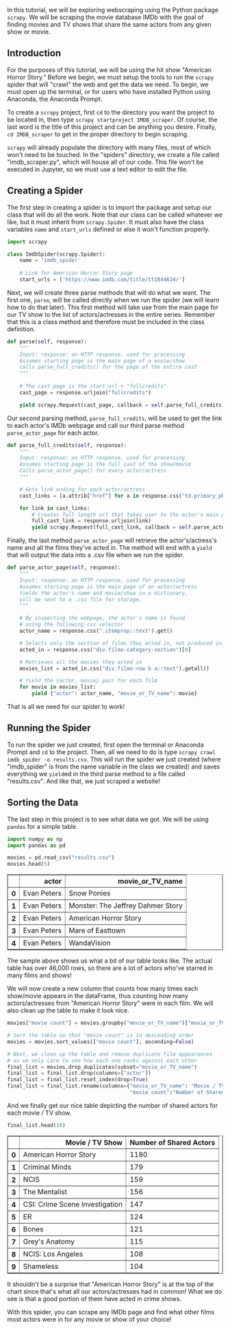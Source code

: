 In this tutorial, we will be exploring webscraping using the Python package `scrapy`. We will be scraping the movie database IMDb with the goal of finding movies and TV shows that share the same actors from any given show or movie.

## Introduction

For the purposes of this tutorial, we will be using the hit show "American Horror Story." Before we begin, we must setup the tools to run the `scrapy` spider that will "crawl" the web and get the data we need. To begin, we must open up the terminal, or for users who have installed Python using Anaconda, the Anaconda Prompt. 

To create a `scrapy` project, first `cd` to the directory you want the project to be located in, then type `scrapy startproject IMDB_scraper`. Of course, the last word is the title of this project and can be anything you desire. Finally, `cd IMDB_scraper` to get in the proper directory to begin scraping.

`scrapy` will already populate the directory with many files, most of which won't need to be touched. In the "spiders" directory, we create a file called "imdb_scraper.py", which will house all of our code. This file won't be executed in Jupyter, so we must use a text editor to edit the file.

## Creating a Spider

The first step in creating a spider is to import the package and setup our class that will do all the work. Note that our class can be called whatever we like, but it must inherit from `scrapy.Spider`. It must also have the class variables `name` and `start_urls` defined or else it won't function properly. 


```python
import scrapy

class ImdbSpider(scrapy.Spider):
    name = 'imdb_spider'
    
    # Link for American Horror Story page
    start_urls = ['https://www.imdb.com/title/tt1844624/']
```

Next, we will create three parse methods that will do what we want. The first one, `parse`, will be called directly when we run the spider (we will learn how to do that later). This first method will take use from the main page for our TV show to the list of actors/actresses in the entire series. Remember that this is a class method and therefore must be included in the class definition.


```python
def parse(self, response):
    """
    Input: response: an HTTP response, used for processing
    Assumes starting page is the main page of a movie/show
    calls parse_full_credits() for the page of the entire cast
    """
    
    # The cast page is the start_url + "fullcredits"
    cast_page = response.urljoin("fullcredits")

    yield scrapy.Request(cast_page, callback = self.parse_full_credits)
```

Our second parsing method, `parse_full_credits`, will be used to get the link to each actor's IMDb webpage and call our third parse method `parse_actor_page` for each actor. 


```python
def parse_full_credits(self, response):
    """
    Input: response: an HTTP response, used for processing
    Assumes starting page is the full cast of the show/movie
    Calls parse_actor_page() for every actor/actress
    """

    # Gets link ending for each actor/actress
    cast_links = [a.attrib["href"] for a in response.css("td.primary_photo a")]

    for link in cast_links:
        # Creates full-length url that takes user to the actor's main page
        full_cast_link = response.urljoin(link)
        yield scrapy.Request(full_cast_link, callback = self.parse_actor_page)
```

Finally, the last method `parse_actor_page` will retrieve the actor's/actress's name and all the films they've acted in. The method will end with a `yield` that will output the data into a .csv file when we run the spider.


```python
def parse_actor_page(self, response):
    """
    Input: response: an HTTP response, used for processing
    Assumes starting page is the main page of an actor/actress
    Yields the actor's name and movie/show in a dictionary,
    will be sent to a .csv file for storage.
    """

    # By inspecting the webpage, the actor's name is found
    # using the following css selector
    actor_name = response.css(".itemprop::text").get()

    # Selects only the section of films they acted in, not produced in, etc.
    acted_in = response.css("div.filmo-category-section")[0]

    # Retrieves all the movies they acted in
    movies_list = acted_in.css("div.filmo-row b a::text").getall()

    # Yield the {actor, movie} pair for each film
    for movie in movies_list:
        yield {"actor": actor_name, "movie_or_TV_name": movie}
```

That is all we need for our spider to work!

## Running the Spider

To run the spider we just created, first open the terminal or Anaconda Prompt and `cd` to the project. Then, all we need to do is type `scrapy crawl imdb_spider -o results.csv`. This will run the spider we just created (where "imdb_spider" is from the name variable in the class we created) and saves everything we `yield`ed in the third parse method to a file called "results.csv". And like that, we just scraped a website!

## Sorting the Data

The last step in this project is to see what data we got. We will be using `pandas` for a simple table.


```python
import numpy as np
import pandas as pd
```


```python
movies = pd.read_csv("results.csv")
movies.head(5)
```




<div>
<table border="1" class="dataframe">
  <thead>
    <tr style="text-align: right;">
      <th></th>
      <th>actor</th>
      <th>movie_or_TV_name</th>
    </tr>
  </thead>
  <tbody>
    <tr>
      <th>0</th>
      <td>Evan Peters</td>
      <td>Snow Ponies</td>
    </tr>
    <tr>
      <th>1</th>
      <td>Evan Peters</td>
      <td>Monster: The Jeffrey Dahmer Story</td>
    </tr>
    <tr>
      <th>2</th>
      <td>Evan Peters</td>
      <td>American Horror Story</td>
    </tr>
    <tr>
      <th>3</th>
      <td>Evan Peters</td>
      <td>Mare of Easttown</td>
    </tr>
    <tr>
      <th>4</th>
      <td>Evan Peters</td>
      <td>WandaVision</td>
    </tr>
  </tbody>
</table>
</div>



The sample above shows us what a bit of our table looks like. The actual table has over 46,000 rows, so there are a lot of actors who've starred in many films and shows!

We will now create a new column that counts how many times each show/movie appears in the dataFrame, thus counting how many actors/actresses from "American Horror Story" were in each film. We will also clean up the table to make it look nice.


```python
movies["movie count"] = movies.groupby("movie_or_TV_name")["movie_or_TV_name"].transform("count")

# Sort the table so that "movie count" is in descending order
movies = movies.sort_values(["movie count"], ascending=False)

# Next, we clean up the table and remove duplicate film appearances
# as we only care to see how each one ranks against each other
final_list = movies.drop_duplicates(subset="movie_or_TV_name")
final_list = final_list.drop(columns=["actor"])
final_list = final_list.reset_index(drop=True)
final_list = final_list.rename(columns={"movie_or_TV_name": "Movie / TV Show",
                                        "movie count":"Number of Shared Actors"})
```

And we finally get our nice table depicting the number of shared actors for each movie / TV show.


```python
final_list.head(10)
```




<div>
<table border="1" class="dataframe">
  <thead>
    <tr style="text-align: right;">
      <th></th>
      <th>Movie / TV Show</th>
      <th>Number of Shared Actors</th>
    </tr>
  </thead>
  <tbody>
    <tr>
      <th>0</th>
      <td>American Horror Story</td>
      <td>1180</td>
    </tr>
    <tr>
      <th>1</th>
      <td>Criminal Minds</td>
      <td>179</td>
    </tr>
    <tr>
      <th>2</th>
      <td>NCIS</td>
      <td>159</td>
    </tr>
    <tr>
      <th>3</th>
      <td>The Mentalist</td>
      <td>156</td>
    </tr>
    <tr>
      <th>4</th>
      <td>CSI: Crime Scene Investigation</td>
      <td>147</td>
    </tr>
    <tr>
      <th>5</th>
      <td>ER</td>
      <td>124</td>
    </tr>
    <tr>
      <th>6</th>
      <td>Bones</td>
      <td>121</td>
    </tr>
    <tr>
      <th>7</th>
      <td>Grey's Anatomy</td>
      <td>115</td>
    </tr>
    <tr>
      <th>8</th>
      <td>NCIS: Los Angeles</td>
      <td>108</td>
    </tr>
    <tr>
      <th>9</th>
      <td>Shameless</td>
      <td>104</td>
    </tr>
  </tbody>
</table>
</div>



It shouldn't be a surprise that "American Horror Story" is at the top of the chart since that's what all our actors/actresses had in common! What we do see is that a good portion of them have acted in crime shows. 

With this spider, you can scrape any IMDb page and find what other films most actors were in for any movie or show of your choice!
